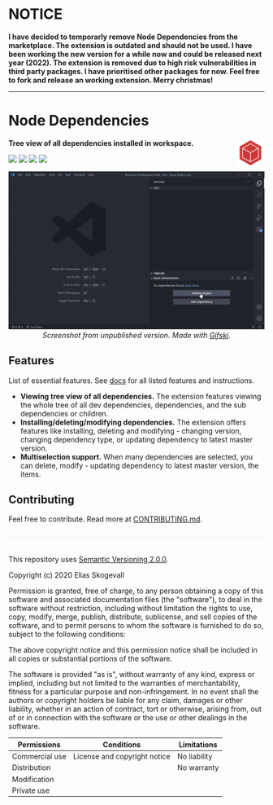 # NOTICE

**I have decided to temporarly remove Node Dependencies from the marketplace. The extension is outdated and should not be used. I have been working the new version for a while now and could be released next year (2022). The extension is removed due to high risk vulnerabilities in third party packages. I have prioritised other packages for now. Feel free to fork and release an working extension. Merry christmas!**

---

# Node Dependencies

<img src="./icons/icon3.png" height="55" align="right">

**Tree view of all dependencies installed in workspace.**

[![](https://vsmarketplacebadge.apphb.com/version-short/tscpp.node-dependencies.svg?style=flat-square)](https://marketplace.visualstudio.com/items?itemName=tscpp.node-dependencies)
[![](https://vsmarketplacebadge.apphb.com/installs-short/tscpp.node-dependencies.svg?style=flat-square)](https://marketplace.visualstudio.com/items?itemName=tscpp.node-dependencies)
[![](https://vsmarketplacebadge.apphb.com/rating-short/tscpp.node-dependencies.svg?style=flat-square)](https://marketplace.visualstudio.com/items?itemName=tscpp.node-dependencies&ssr=false#review-details)
[![](https://img.shields.io/badge/paypal-donate-blue?style=flat-square)](https://www.paypal.com/cgi-bin/webscr?cmd=_s-xclick&hosted_button_id=Q72MU4KDX6H6W&source=url)
<!-- [![](https://img.shields.io/github/stars/tscpp/node-dependencies.svg?style=flat-square)](https://github.com/tscpp/node-dependencies/stargazers/) -->

<div align="center">
  
![](assets/screenshot.gif)<br>
_Screenshot from unpublished version. Made with [Gifski](https://gif.ski/)._
  
</div>

## Features
List of essential features. See [docs](https://github.com/tscpp/node-dependencies/blob/1.1.0/docs/docs.md) for all listed features and instructions.

- **Viewing tree view of all dependencies.**
  The extension features viewing the whole tree of all dev dependencies, dependencies, and the sub dependencies or children.
- **Installing/deleting/modifying dependencies.**
  The extension offers features like installing, deleting and modifying - changing version, changing dependency type, or updating dependency to latest master version.
- **Multiselection support.**
  When many dependencies are selected, you can delete, modify - updating dependency to latest master version, the items.

## Contributing
Feel free to contribute. Read more at [CONTRIBUTING.md](https://github.com/tscpp/node-dependencies/blob/master/CONTRIBUTING.md).

<img src="./assets/line.png" width="100%" height="1" /><br><br>

This repository uses [Semantic Versioning 2.0.0](https://semver.org/spec/v2.0.0.html).

Copyright (c) 2020 Elias Skogevall

Permission is granted, free of charge, to any person obtaining a copy
of this software and associated documentation files (the "software"), to deal
in the software without restriction, including without limitation the rights
to use, copy, modify, merge, publish, distribute, sublicense, and sell
copies of the software, and to permit persons to whom the software is
furnished to do so, subject to the following conditions:

The above copyright notice and this permission notice shall be included in all
copies or substantial portions of the software.

The software is provided "as is", without warranty of any kind, express or
implied, including but not limited to the warranties of merchantability,
fitness for a particular purpose and non-infringement. In no event shall the
authors or copyright holders be liable for any claim, damages or other
liability, whether in an action of contract, tort or otherwise, arising from,
out of or in connection with the software or the use or other dealings in the
software.

| Permissions    | Conditions                   | Limitations  |
|----------------|------------------------------|--------------|
| Commercial use | License and copyright notice | No liability |
| Distribution   |                              | No warranty  |
| Modification   |                              |              |
| Private use    |                              |              |
